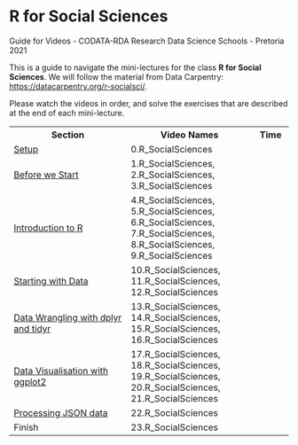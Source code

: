 # R for Social Sciences
Guide for Videos - CODATA-RDA Research Data Science Schools - Pretoria 2021

This is a guide to navigate the mini-lectures for the class **R for Social Sciences**. We will follow the material from Data Carpentry: https://datacarpentry.org/r-socialsci/.

Please watch the videos in order, and solve the exercises that are described at the end of each mini-lecture. 


<table style="width:100%">
  <tr>
    <th width="30%">  Section </th>
    <th width="25%">  Video Names </th>
    <th width="5%">   Time </th>
  </tr>
  <tr>
    <td width="30%">  <a href="https://datacarpentry.org/r-socialsci/setup.html">Setup</a> </td>
    <td width="25%">  0.R_SocialSciences  </td>
    <td width="5%">  </td>
  </tr>
  <tr>
    <td width="30%">  <a href="https://datacarpentry.org/r-socialsci/00-intro/index.html">Before we Start</a>  </td>
    <td width="25%">  1.R_SocialSciences, 2.R_SocialSciences, 3.R_SocialSciences  </td>
    <td width="5%">  </td>  
  </tr>
  <tr>
    <td width="30%">  <a href="https://datacarpentry.org/r-socialsci/01-intro-to-r/index.html">Introduction to R</a>  </td>
    <td width="25%">  4.R_SocialSciences, 5.R_SocialSciences, 6.R_SocialSciences, 7.R_SocialSciences, 8.R_SocialSciences, 9.R_SocialSciences  </td>
    <td width="5%">  </td> 
  </tr>
  <tr>
    <td width="30%">  <a href="https://datacarpentry.org/r-socialsci/02-starting-with-data/index.html">Starting with Data</a>  </td>
    <td width="25%">  10.R_SocialSciences, 11.R_SocialSciences, 12.R_SocialSciences    </td>
    <td width="5%">  </td> 
  </tr>
  <tr>
    <td width="30%">  <a href="https://datacarpentry.org/r-socialsci/03-dplyr-tidyr/index.html">Data Wrangling with dplyr and tidyr </td>
    <td width="25%">  13.R_SocialSciences, 14.R_SocialSciences, 15.R_SocialSciences, 16.R_SocialSciences  </td>
    <td width="5%">  </td>              
  </tr>
  <tr>
    <td width="30%">  <a href="https://datacarpentry.org/r-socialsci/04-ggplot2/index.html">Data Visualisation with ggplot2</a>  </td>
    <td width="25%">  17.R_SocialSciences, 18.R_SocialSciences, 19.R_SocialSciences, 20.R_SocialSciences, 21.R_SocialSciences  </td>
    <td width="5%">  </td> 
  </tr>
  <tr>
    <td width="30%"> <a href="https://datacarpentry.org/r-socialsci/05-json/index.html">Processing JSON data</a>  </td>
    <td width="25%"> 22.R_SocialSciences  </td>
    <td width="5%"> </td>
  </tr>
  <tr>
    <td width="30%">  Finish  </td>
    <td width="25%">  23.R_SocialSciences  </td>
    <td width="5%">  </td>
  </tr>
</table>

